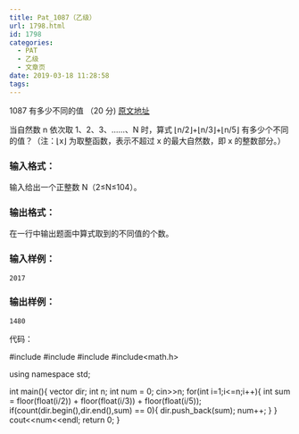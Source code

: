 ```yaml
---
title: Pat_1087（乙级）
url: 1798.html
id: 1798
categories:
  - PAT
  - 乙级
  - 文章页
date: 2019-03-18 11:28:58
tags:
---
```


1087 有多少不同的值 （20 分) [原文地址](https://pintia.cn/problem-sets/994805260223102976/problems/1038429191091781632)

当自然数 n 依次取 1、2、3、……、N 时，算式 ⌊n/2⌋+⌊n/3⌋+⌊n/5⌋ 有多少个不同的值？（注：⌊x⌋ 为取整函数，表示不超过 x 的最大自然数，即 x 的整数部分。）

### 输入格式：

输入给出一个正整数 N（2≤N≤10​4​​）。

### 输出格式：

在一行中输出题面中算式取到的不同值的个数。

### 输入样例：

    2017
    

### 输出样例：

    1480

代码：

#include<iostream>
#include<vector>
#include<algorithm>
#include<math.h>

using namespace std;

int main(){
    vector<int> dir;
    int n;
    int num = 0;
    cin>>n;
    for(int i=1;i<=n;i++){
        int sum = floor(float(i/2)) + floor(float(i/3)) + floor(float(i/5));
        if(count(dir.begin(),dir.end(),sum) == 0){
            dir.push_back(sum);
            num++;
        }
    }
    cout<<num<<endl;
    return 0;
}